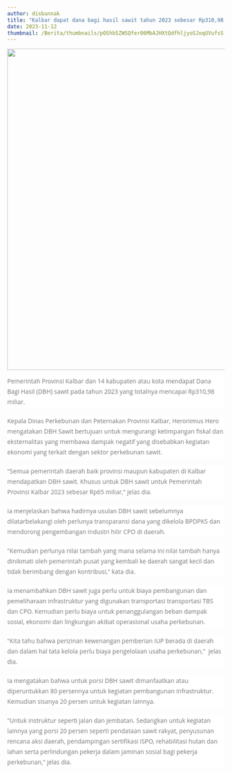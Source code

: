 ```yaml
---
author: disbunnak
title: "Kalbar dapat dana bagi hasil sawit tahun 2023 sebesar Rp310,98 miliar"
date: 2023-11-12
thumbnail: /Berita/thumbnails/pOShb5ZWSQfer06MbAJHXtQdfhljyoSJoqUVufsS.png
---
```

<p><img src="/images/CqTv6VaSZHpQ7MLmDKiq.png" alt="" width="1000" height="742" /></p>
<p style="box-sizing: border-box; margin: 0px 0px 20px; color: #777777; line-height: 24px; font-family: 'Open Sans', Arial, sans-serif; font-size: 14px; background-color: #ffffff;">Pemerintah Provinsi Kalbar dan 14 kabupaten atau kota mendapat Dana Bagi Hasil (DBH) sawit pada tahun 2023 yang totalnya mencapai Rp310,98 miliar.</p>
<p style="box-sizing: border-box; margin: 0px 0px 20px; color: #777777; line-height: 24px; font-family: 'Open Sans', Arial, sans-serif; font-size: 14px; background-color: #ffffff;">Kepala Dinas Perkebunan dan Peternakan Provinsi Kalbar, Heronimus Hero mengatakan DBH Sawit bertujuan untuk mengurangi ketimpangan fiskal dan eksternalitas yang membawa dampak negatif yang disebabkan kegiatan ekonomi yang terkait dengan sektor perkebunan sawit.</p>
<p style="box-sizing: border-box; margin: 0px 0px 20px; color: #777777; line-height: 24px; font-family: 'Open Sans', Arial, sans-serif; font-size: 14px; background-color: #ffffff;">"Semua pemerintah daerah baik provinsi maupun kabupaten di Kalbar mendapatkan DBH sawit. Khusus untuk DBH sawit untuk Pemerintah Provinsi Kalbar 2023 sebesar Rp65 miliar," jelas dia.</p>
<p style="box-sizing: border-box; margin: 0px 0px 20px; color: #777777; line-height: 24px; font-family: 'Open Sans', Arial, sans-serif; font-size: 14px; background-color: #ffffff;">Ia menjelaskan bahwa hadirnya usulan DBH sawit sebelumnya dilatarbelakangi oleh perlunya transparansi dana yang dikelola BPDPKS dan mendorong pengembangan industri hilir CPO di daerah.&nbsp;</p>
<p style="box-sizing: border-box; margin: 0px 0px 20px; color: #777777; line-height: 24px; font-family: 'Open Sans', Arial, sans-serif; font-size: 14px; background-color: #ffffff;">"Kemudian perlunya nilai tambah yang mana selama ini nilai tambah hanya dinikmati oleh pemerintah pusat yang kembali ke daerah sangat kecil dan tidak berimbang dengan kontribusi," kata dia.</p>
<p style="box-sizing: border-box; margin: 0px 0px 20px; color: #777777; line-height: 24px; font-family: 'Open Sans', Arial, sans-serif; font-size: 14px; background-color: #ffffff;">Ia menambahkan DBH sawit juga perlu untuk biaya pembangunan dan pemeliharaan infrastruktur yang digunakan transportasi transportasi TBS dan CPO. Kemudian perlu biaya untuk penanggulangan beban dampak sosial, ekonomi dan lingkungan akibat operasional usaha perkebunan.&nbsp;</p>
<p style="box-sizing: border-box; margin: 0px 0px 20px; color: #777777; line-height: 24px; font-family: 'Open Sans', Arial, sans-serif; font-size: 14px; background-color: #ffffff;">"Kita tahu bahwa perizinan kewenangan pemberian IUP berada di daerah dan dalam hal tata kelola perlu biaya pengelolaan usaha perkebunan," &nbsp;jelas dia.</p>
<p style="box-sizing: border-box; margin: 0px 0px 20px; color: #777777; line-height: 24px; font-family: 'Open Sans', Arial, sans-serif; font-size: 14px; background-color: #ffffff;">Ia mengatakan bahwa untuk porsi DBH sawit dimanfaatkan atau diperuntukkan 80 persennya untuk kegiatan pembangunan infrastruktur. Kemudian sisanya 20 persen untuk kegiatan lainnya.</p>
<p style="box-sizing: border-box; margin: 0px 0px 20px; color: #777777; line-height: 24px; font-family: 'Open Sans', Arial, sans-serif; font-size: 14px; background-color: #ffffff;">"Untuk instruktur seperti jalan dan jembatan. Sedangkan untuk kegiatan lainnya yang porsi 20 persen seperti pendataan sawit rakyat, penyusunan rencana aksi daerah, pendampingan sertifikasi ISPO, rehabilitasi hutan dan lahan serta perlindungan pekerja dalam jaminan sosial bagi pekerja perkebunan," jelas dia.</p>